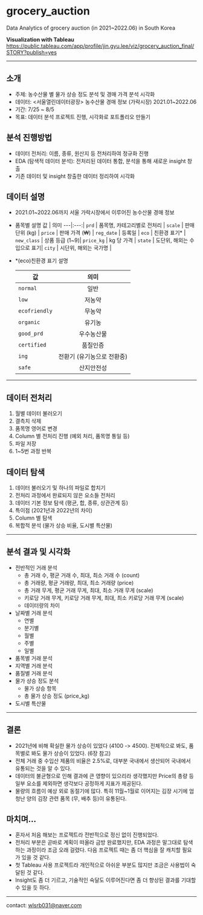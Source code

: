 # grocery_auction
Data Analytics of grocery auction (in 2021~2022.06) in South Korea

**Visualization with Tableau**
https://public.tableau.com/app/profile/jin.gyu.lee/viz/grocery_auction_final/STORY?publish=yes

<hr/>

## 소개
- 주제: 농수산물 별 물가 상승 정도 분석 및 경매 가격 분석 시각화
- 데이터: <서울열린데이터광장> 농수산물 경매 정보 (가락시장) 2021.01~2022.06
- 기간: 7/25 ~ 8/5
- 목표: 데이터 분석 프로젝트 진행, 시각화로 포트폴리오 만들기
	
## 분석 진행방법
- 데이터 전처리: 이름, 종류, 원산지 등 전처리하여 정규화 진행
- EDA (탐색적 데이터 분석): 전처리된 데이터 통합, 분석을 통해 새로운 insight 창출
- 기존 데이터 및 insight 창출한 데이터 정리하여 시각화


## 데이터 설명
- 2021.01~2022.06까지 서울 가락시장에서 이루어진 농수산물 경매 정보
- 품목별 설명
	값 | 의미
	---|:---:|
	`prd` | 품목명, 카테고리별로 전처리 |
	`scale` | 판매 단위 (kg) |
	`price` | 판매 가격 (₩) |
	`reg_date` | 등록일 |
	`eco` | 친환경 표기* |
	`new_class` | 상품 등급 (1~9)|
	`price_kg` | kg 당 가격 |
	`state` | 도단위, 해외는 수입으로 표기|
	`city` | 시단위, 해외는 국가명 |


- *(eco)친환경 표기 설명

	값 | 의미
	---|:---:|
	`normal` | 일반 |
	`low` | 저농약 |
	`ecofriendly` | 무농약 |
	`organic` | 유기농 |
	`good_prd` | 우수농산물 |
	`certified` | 품질인증 |
	`ing` | 전환기 (유기농으로 전환중)|
	`safe` | 산지안전성|

<hr/>

## 데이터 전처리
1. 월별 데이터 불러오기
2. 결측치 삭제
3. 품목명 영어로 변경
4. Column 별 전처리 진행 (예외 처리, 품목명 통일 등)
5. 파일 저장
6. 1~5번 과정 반복
   
## 데이터 탐색
1. 데이터 불러오기 및 하나의 파일로 합치기
2. 전처리 과정에서 완료되지 않은 요소들 전처리
3. 데이터 기본 정보 탐색 (평균, 합, 종류, 상관관계 등)
4. 특이점 (2021년과 2022년의 차이)
5. Column 별 탐색
6. 복합적 분석 (물가 상승 비율, 도시별 특산물)

<hr/>

## 분석 결과 및 시각화
- 전반적인 거래 분석
  - 총 거래 수, 평균 거래 수, 최대, 최소 거래 수 (count)
  - 총 거래량, 평균 거래량, 최대, 최소 거래량 (price)
  - 총 거래 무게, 평균 거래 무게, 최대, 최소 거래 무게 (scale)
  - 키로당 거래 무게, 키로당 거래 무게, 최대, 최소 키로당 거래 무게 (scale)
  - 데이터량의 차이
- 날짜별 거래 분석
  - 연별
  - 분기별
  - 월별
  - 주별
  - 일별
- 품목별 거래 분석
- 지역별 거래 분석
- 품질별 거래 분석
- 물가 상승 정도 분석
  - 물가 상승 항목
  - 총 물가 상승 정도 (price_kg)
- 도시별 특산물


<hr/>


## 결론
- 2021년에 비해 확실한 물가 상승이 있었다 (4100 -> 4500). 전체적으로 봐도, 품목별로 봐도 물가 상승이 있었다. (6장 참고)
- 전체 거래 중 수입산 제품의 비율은 2.5%로, 대부분 국내에서 생산되어 국내에서 유통되는 것을 알 수 있다. 
- 데이터의 불균형으로 인해 결과에 큰 영향이 있으리라 생각했지만 Price의 총량 등 일부 요소를 제외하면 생각보다 공정하게 지표가 제공된다.
- 물량의 흐름이 예상 외로 동절기에 많다. 특히 11월~1월로 이어지는 김장 시기에 엄청난 양의 김장 관련 품목 (무, 배추 등)이 유통된다.

## 마치며...
- 혼자서 처음 해보는 프로젝트라 전반적으로 정신 없이 진행되었다. 
- 전처리 부분은 곧바로 계획이 떠올라 금방 완료했지만, EDA 과정은 말그대로 탐색하는 과정이라 조금 오래 걸렸다. 다음 프로젝트 때는 좀 더 핵심을 잘 캐치할 필요가 있을 것 같다.
- 첫 Tableau 사용 프로젝트라 개인적으로 아쉬운 부분도 많지만 조금은 사용법이 숙달된 것 같다.
- Insight도 좀 더 기르고, 기술적인 숙달도 이루어진다면 좀 더 향상된 결과를 기대할 수 있을 듯 하다.

<hr/>

contact: wlsrb031@naver.com